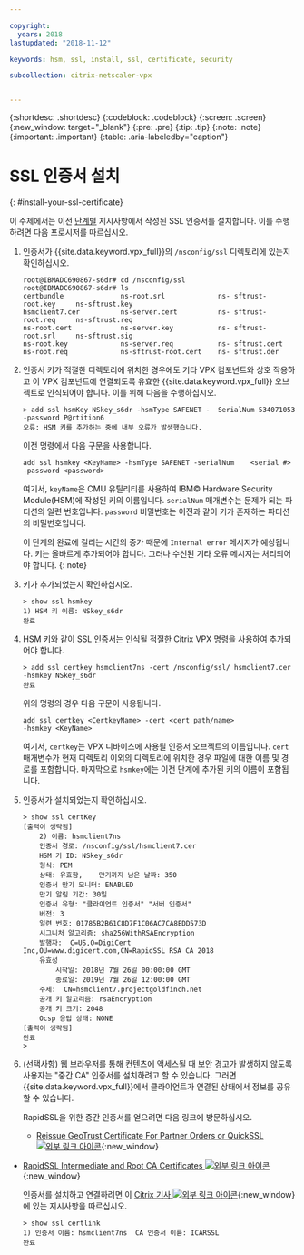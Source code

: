 ```yaml
---

copyright:
  years: 2018
lastupdated: "2018-11-12"

keywords: hsm, ssl, install, ssl, certificate, security

subcollection: citrix-netscaler-vpx


---
```


{:shortdesc: .shortdesc}
{:codeblock: .codeblock}
{:screen: .screen}
{:new_window: target="_blank"}
{:pre: .pre}
{:tip: .tip}
{:note: .note}
{:important: .important}
{:table: .aria-labeledby="caption"}

# SSL 인증서 설치
{: #install-your-ssl-certificate}

이 주제에서는 이전 [단계별](/docs/infrastructure/citrix-netscaler-vpx?topic=citrix-netscaler-vpx-deploying-and-configuring-the-ibm-hardware-security-module-hsm-with-citrix-netscaler-vpx) 지시사항에서 작성된 SSL 인증서를 설치합니다. 이를 수행하려면 다음 프로시저를 따르십시오.

1.	인증서가 {{site.data.keyword.vpx_full}}의 `/nsconfig/ssl` 디렉토리에 있는지 확인하십시오.

	```
	root@IBMADC690867-s6dr# cd /nsconfig/ssl
	root@IBMADC690867-s6dr# ls
	certbundle              ns-root.srl             ns-	sftrust-root.key     ns-sftrust.key
	hsmclient7.cer          ns-server.cert          ns-	sftrust-root.req     ns-sftrust.req
	ns-root.cert            ns-server.key           ns-	sftrust-root.srl     ns-sftrust.sig
	ns-root.key             ns-server.req           ns-	sftrust.cert
	ns-root.req             ns-sftrust-root.cert    ns-	sftrust.der
	```

2.	인증서 키가 적절한 디렉토리에 위치한 경우에도 기타 VPX 컴포넌트와 상호 작용하고 이 VPX 컴포넌트에 연결되도록 유효한 {{site.data.keyword.vpx_full}} 오브젝트로 인식되어야 합니다. 이를 위해 다음을 수행하십시오.

	```
	> add ssl hsmKey NSkey_s6dr -hsmType SAFENET -	SerialNum 534071053 -password P@rtition6
	오류: HSM 키를 추가하는 중에 내부 오류가 발생했습니다.
	```

	이전 명령에서 다음 구문을 사용합니다.

	```
	add ssl hsmkey <KeyName> -hsmType SAFENET -serialNum 	<serial #> -password <password>
	```

	여기서, `keyName`은 CMU 유틸리티를 사용하여 IBM© Hardware Security Module(HSM)에 작성된 키의 이름입니다. `serialNum` 매개변수는 문제가 되는 파티션의 일련 번호입니다. `password` 비밀번호는 이전과 같이 키가 존재하는 파티션의 비밀번호입니다.

	이 단계의 완료에 걸리는 시간의 증가 때문에 `Internal error` 메시지가 예상됩니다. 키는 올바르게 추가되어야 합니다. 그러나 수신된 기타 오류 메시지는 처리되어야 합니다.
  {: note}

3.	키가 추가되었는지 확인하십시오.

	```
	> show ssl hsmkey
	1) HSM 키 이름: NSkey_s6dr
 	완료
	```

4.	HSM 키와 같이 SSL 인증서는 인식될 적절한 Citrix VPX 명령을 사용하여 추가되어야 합니다.

	```
	> add ssl certkey hsmclient7ns -cert /nsconfig/ssl/	hsmclient7.cer -hsmkey NSkey_s6dr
	완료
	```

	위의 명령의 경우 다음 구문이 사용됩니다.

	```
	add ssl certkey <CertkeyName> -cert <cert path/name>
	-hsmkey <KeyName>
	```

	여기서, `certkey`는 VPX 디바이스에 사용될 인증서 오브젝트의 이름입니다. `cert` 매개변수가 현재 디렉토리 이외의 디렉토리에 위치한 경우 파일에 대한 이름 및 경로를 포함합니다. 마지막으로 `hsmkey`에는 이전 단계에 추가된 키의 이름이 포함됩니다.

5.	인증서가 설치되었는지 확인하십시오.

	```
	> show ssl certKey
	[출력이 생략됨]
		2) 이름: hsmclient7ns
		인증서 경로: /nsconfig/ssl/hsmclient7.cer
		HSM 키 ID: NSkey_s6dr
		형식: PEM
		상태: 유효함,    만기까지 남은 날짜: 350
		인증서 만기 모니터: ENABLED
		만기 알림 기간: 30일
		인증서 유형: "클라이언트 인증서" "서버 인증서"
		버전: 3
		일련 번호: 01785B2B61C8D7F1C06AC7CA8EDD573D
		시그니처 알고리즘: sha256WithRSAEncryption
		발행자:  C=US,O=DigiCert
	Inc,OU=www.digicert.com,CN=RapidSSL RSA CA 2018
		유효성
			시작일: 2018년 7월 26일 00:00:00 GMT
			종료일: 2019년 7월 26일 12:00:00 GMT
		주제:  CN=hsmclient7.projectgoldfinch.net
		공개 키 알고리즘: rsaEncryption
		공개 키 크기: 2048
		Ocsp 응답 상태: NONE
	[출력이 생략됨]
	완료
	>
	```

6.	(선택사항) 웹 브라우저를 통해 컨텐츠에 액세스될 때 보안 경고가 발생하지 않도록 사용자는 "중간 CA" 인증서를 설치하려고 할 수 있습니다. 그러면 {{site.data.keyword.vpx_full}}에서 클라이언트가 연결된 상태에서 정보를 공유할 수 있습니다.

	RapidSSL을 위한 중간 인증서를 얻으려면 다음 링크에 방문하십시오.

	* [Reissue GeoTrust Certificate For Partner Orders or QuickSSL ![외부 링크 아이콘](../../icons/launch-glyph.svg "외부 링크 아이콘")](https://knowledge.digicert.com/solution/SO5989.html){:new_window}
  * [RapidSSL Intermediate and Root CA Certificates ![외부 링크 아이콘](../../icons/launch-glyph.svg "외부 링크 아이콘")](https://knowledge.digicert.com/generalinformation/INFO1548.html#links){:new_window}

	인증서를 설치하고 연결하려면 이 [Citrix 기사 ![외부 링크 아이콘](../../icons/launch-glyph.svg "외부 링크 아이콘")](https://support.citrix.com/article/CTX114146){:new_window}에 있는 지시사항을 따르십시오.

	```
	> show ssl certlink
	1) 인증서 이름: hsmclient7ns  CA 인증서 이름: ICARSSL
	완료
	```
